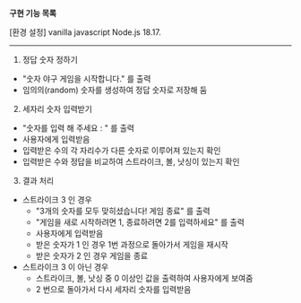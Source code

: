 **구현 기능 목록**

[환경 설정]
vanilla javascript
Node.js 18.17.

---

1. 정답 숫자 정하기

- "숫자 야구 게임을 시작합니다." 를 출력
- 임의의(random) 숫자를 생성하여 정답 숫자로 저장해 둠

2. 세자리 숫자 입력받기

- "숫자를 입력 해 주세요 : " 를 출력
- 사용자에게 입력받음
- 입력받은 수의 각 자리수가 다른 숫자로 이루어져 있는지 확인
- 입력받은 수와 정답을 비교하여 스트라이크, 볼, 낫싱이 있는지 확인

3. 결과 처리

- 스트라이크 3 인 경우
  - "3개의 숫자를 모두 맞히셨습니다! 게임 종료" 를 출력
  - "게임을 새로 시작하려면 1, 종료하려면 2를 입력하세요" 를 출력
  - 사용자에게 입력받음
  - 받은 숫자가 1 인 경우 1번 과정으로 돌아가서 게임을 재시작
  - 받은 숫자가 2 인 경우 게임을 종료
- 스트라이크 3 이 아닌 경우
  - 스트라이크, 볼, 낫싱 중 0 이상인 값을 출력하여 사용자에게 보여줌
  - 2 번으로 돌아가서 다시 세자리 숫자를 입력받음
